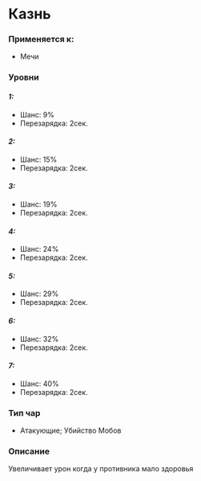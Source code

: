 # Казнь

### Применяется к:

* Мечи

### Уровни

#### _1:_&#x20;

* Шанс: 9%
* Перезарядка:  2сек.

#### _2:_

* Шанс: 15%
* Перезарядка:  2сек.&#x20;

#### _3:_&#x20;

* Шанс: 19%
* Перезарядка:  2сек.

#### _4:_

* Шанс: 24%
* Перезарядка:  2сек.

#### _5:_&#x20;

* Шанс: 29%
* Перезарядка:  2сек.&#x20;

#### _6:_

* Шанс: 32%
* Перезарядка:  2сек.

#### _7:_&#x20;

* Шанс: 40%
* Перезарядка:  2сек.

### Тип чар

* Атакующие; Убийство Мобов

### Описание&#x20;

Увеличивает урон когда у противника мало здоровья&#x20;
